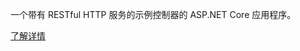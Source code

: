 ﻿一个带有 RESTful HTTP 服务的示例控制器的 ASP.NET Core 应用程序。

[了解详情](https://docs.microsoft.com/aspnet/core/tutorials/first-web-api?view=aspnetcore-2.2)
